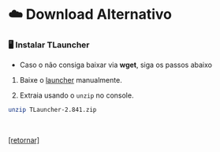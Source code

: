 
# ☁️ Download Alternativo

### 🖥️ Instalar TLauncher

* Caso o não consiga baixar via **wget**, siga os passos abaixo

1) Baixe o [launcher](https://github.com/TrollGamesGG/minecraft-cloud/blob/main/launcher/TLauncher-2.841.zip?raw=true) manualmente.

2) Extraia usando o `unzip` no console.

```bash
unzip TLauncher-2.841.zip
```

<Br>

[[retornar]](https://github.com/trollgamesgg/minecraft-cloud)
